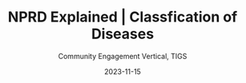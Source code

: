 ---
author: "Community Engagement Vertical, TIGS"
title: NPRD Explained | Classfication of Diseases
date: 2023-11-15
description: 
tags:
  - NPRD2021
---